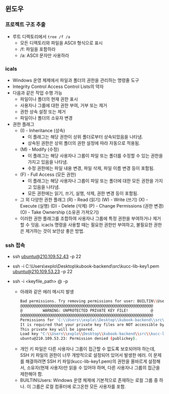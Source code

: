 ## 윈도우

### 프로젝트 구조 추출
- 루트 디렉토리에서 `tree /f /a`
    - 모든 디렉토리와 파일을 ASCII 형식으로 표시
    - /f: 파일을 포함하라
    - /a: ASCII 문자만 사용하라

### icals
- Windows 운영 체제에서 파일과 폴더의 권한을 관리하는 명령줄 도구
- Integrity Control Access Control Lists의 약자
- 다음과 같은  작업 수행 가능
    - 파일이나 폴더의 현재 권한 표시
    - 사용자나 그룹에 대한 권한 부여, 거부 또는 제거
    - 권한 상속 설정 또는 제거
    - 파일이나 폴더의 소유자 변경
- 권한 플래그
    - (I) - Inheritance (상속)
        - 이 플래그는 해당 권한이 상위 폴더로부터 상속되었음을 나타냄.
        - 상속된 권한은 상위 폴더의 권한 설정에 따라 자동으로 적용됨.
    - (M) - Modify (수정)
        - 이 플래그는 해당 사용자나 그룹이 파일 또는 폴더를 수정할 수 있는 권한을 가지고 있음을 나타냄.
        - 수정 권한에는 파일 내용 변경, 파일 삭제, 파일 이름 변경 등이 포함됨.
    - (F) - Full Access (모든 권한)
        - 이 플래그는 해당 사용자나 그룹이 파일 또는 폴더에 대한 모든 권한을 가지고 있음을 나타냄.
        - 모든 권한에는 읽기, 쓰기, 실행, 삭제, 권한 변경 등이 포함됨.
    - 그 외 다양한 권한 플래그
        (R) - Read (읽기)
        (W) - Write (쓰기)
        (X) - Execute (실행)
        (D) - Delete (삭제)
        (P) - Change Permissions (권한 변경)
        (O) - Take Ownership (소유권 가져오기)
    - 이러한 권한 플래그를 조합하여 사용자나 그룹에 특정 권한을 부여하거나 제거할 수 잇음. icacls 명령을 사용할 때는 필요한 권한만 부여하고, 불필요한 권한은 제거하는 것이 보안상 좋은 방법.

### ssh 접속
- ssh ubuntu@210.109.52.43 -p 22
- ssh -i C:\Users\explo\Desktop\kubook-backend\src\kucc-lib-key1.pem ubuntu@210.109.53.23 -p 22

- ssh -i <keyfile_path> <username>@<host> -p <port>
    - 아래와 같은 에러 메시지 발생
        ```bash
        Bad permissions. Try removing permissions for user: BUILTIN\\Users (S-1-5-32-545) on file C:/Users/explo/Desktop/kubook-backend/src/kucc-lib-key1.pem.
        @@@@@@@@@@@@@@@@@@@@@@@@@@@@@@@@@@@@@@@@@@@@@@@@@@@@@@@@@@@
        @         WARNING: UNPROTECTED PRIVATE KEY FILE!          @
        @@@@@@@@@@@@@@@@@@@@@@@@@@@@@@@@@@@@@@@@@@@@@@@@@@@@@@@@@@@
        Permissions for 'C:\\Users\\explo\\Desktop\\kubook-backend\\src\\kucc-lib-key1.pem' are too open.
        It is required that your private key files are NOT accessible by others.
        This private key will be ignored.
        Load key "C:\\Users\\explo\\Desktop\\kubook-backend\\src\\kucc-lib-key1.pem": bad permissions
        ubuntu@210.109.53.23: Permission denied (publickey).
        ```
    - 개인 키 파일은 다른 사용자나 그룹이 접근할 수 없도록 보호되어야 하는데, SSH 키 파일의 권한이 너무 개방적으로 설정되어 있어서 발생한 에러. 이 문제를 해결하려면  SSH 키 파일(kucc-lib-key1.pem)의 권한을 올바르게 설정해서, 소유자(현재 사용자)만 읽을 수 있어야 하며, 다른 사용자나 그룹의 접근을 제한해야 함.
    - BUILTIN\Users: Windows 운영 체제에 기본적으로 존재하는 로컬 그룹 중 하나. 이 그룹은 로컬 컴퓨터에 로그온한 모든 사용자를 포함.